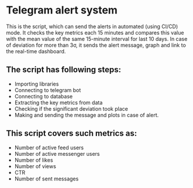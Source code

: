 # Telegram alert system

This is the script, which can send the alerts in automated (using CI/CD) mode. It checks the key metrics each 15 minutes and compares this value with the mean value of the same 15-minute interval for last 10 days. In case of deviation for more than 3σ, it sends the alert message, graph and link to the real-time dashboard.

## The script has following steps:  
* Importing libraries
* Connecting to telegram bot
* Connecting to database
* Extracting the key metrics from data
* Checking if the significant deviation took place
* Making and sending the message and plots in case of alert.

## This script covers such metrics as:
* Number of active feed users
* Number of active messenger users
* Number of likes 
* Number of views
* CTR
* Number of sent messages
